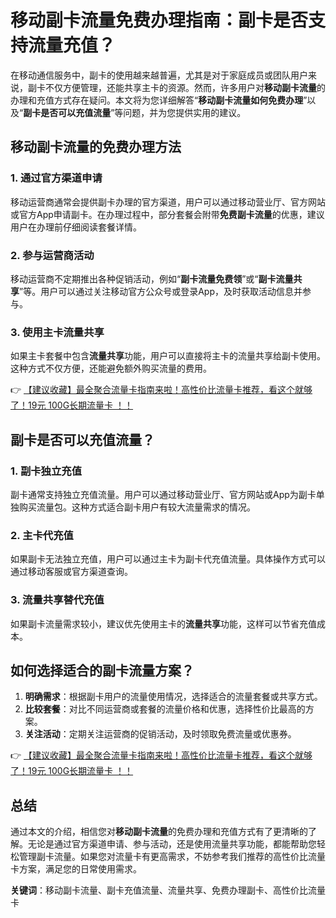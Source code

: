 # 移动副卡流量免费办理指南：副卡是否支持流量充值？

在移动通信服务中，副卡的使用越来越普遍，尤其是对于家庭成员或团队用户来说，副卡不仅方便管理，还能共享主卡的资源。然而，许多用户对**移动副卡流量**的办理和充值方式存在疑问。本文将为您详细解答“**移动副卡流量如何免费办理**”以及“**副卡是否可以充值流量**”等问题，并为您提供实用的建议。

## 移动副卡流量的免费办理方法

### 1. 通过官方渠道申请
移动运营商通常会提供副卡办理的官方渠道，用户可以通过移动营业厅、官方网站或官方App申请副卡。在办理过程中，部分套餐会附带**免费副卡流量**的优惠，建议用户在办理前仔细阅读套餐详情。

### 2. 参与运营商活动
移动运营商不定期推出各种促销活动，例如“**副卡流量免费领**”或“**副卡流量共享**”等。用户可以通过关注移动官方公众号或登录App，及时获取活动信息并参与。

### 3. 使用主卡流量共享
如果主卡套餐中包含**流量共享**功能，用户可以直接将主卡的流量共享给副卡使用。这种方式不仅方便，还能避免额外购买流量的费用。

👉 [【建议收藏】最全聚合流量卡指南来啦！高性价比流量卡推荐，看这个就够了！19元 100G长期流量卡 ！！](https://bit.ly/Liuliangka)

## 副卡是否可以充值流量？

### 1. 副卡独立充值
副卡通常支持独立充值流量。用户可以通过移动营业厅、官方网站或App为副卡单独购买流量包。这种方式适合副卡用户有较大流量需求的情况。

### 2. 主卡代充值
如果副卡无法独立充值，用户可以通过主卡为副卡代充值流量。具体操作方式可以通过移动客服或官方渠道查询。

### 3. 流量共享替代充值
如果副卡流量需求较小，建议优先使用主卡的**流量共享**功能，这样可以节省充值成本。

## 如何选择适合的副卡流量方案？

1. **明确需求**：根据副卡用户的流量使用情况，选择适合的流量套餐或共享方式。
2. **比较套餐**：对比不同运营商或套餐的流量价格和优惠，选择性价比最高的方案。
3. **关注活动**：定期关注运营商的促销活动，及时领取免费流量或优惠券。

👉 [【建议收藏】最全聚合流量卡指南来啦！高性价比流量卡推荐，看这个就够了！19元 100G长期流量卡 ！！](https://bit.ly/Liuliangka)

## 总结

通过本文的介绍，相信您对**移动副卡流量**的免费办理和充值方式有了更清晰的了解。无论是通过官方渠道申请、参与活动，还是使用流量共享功能，都能帮助您轻松管理副卡流量。如果您对流量卡有更高需求，不妨参考我们推荐的高性价比流量卡方案，满足您的日常使用需求。

**关键词**：移动副卡流量、副卡充值流量、流量共享、免费办理副卡、高性价比流量卡